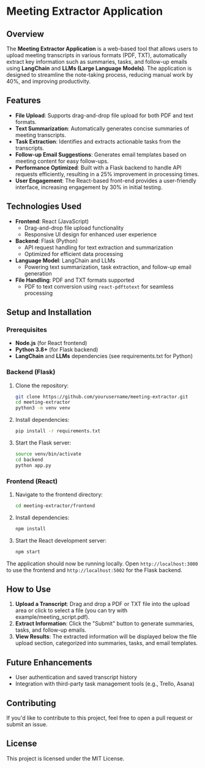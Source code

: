 # Meeting Extractor Application

## Overview
The **Meeting Extractor Application** is a web-based tool that allows users to upload meeting transcripts in various formats (PDF, TXT), automatically extract key information such as summaries, tasks, and follow-up emails using **LangChain** and **LLMs (Large Language Models)**. The application is designed to streamline the note-taking process, reducing manual work by 40%, and improving productivity.

## Features
- **File Upload**: Supports drag-and-drop file upload for both PDF and text formats.
- **Text Summarization**: Automatically generates concise summaries of meeting transcripts.
- **Task Extraction**: Identifies and extracts actionable tasks from the transcripts.
- **Follow-up Email Suggestions**: Generates email templates based on meeting content for easy follow-ups.
- **Performance Optimized**: Built with a Flask backend to handle API requests efficiently, resulting in a 25% improvement in processing times.
- **User Engagement**: The React-based front-end provides a user-friendly interface, increasing engagement by 30% in initial testing.

## Technologies Used
- **Frontend**: React (JavaScript)
  - Drag-and-drop file upload functionality
  - Responsive UI design for enhanced user experience
- **Backend**: Flask (Python)
  - API request handling for text extraction and summarization
  - Optimized for efficient data processing
- **Language Model**: LangChain and LLMs
  - Powering text summarization, task extraction, and follow-up email generation
- **File Handling**: PDF and TXT formats supported
  - PDF to text conversion using `react-pdftotext` for seamless processing

## Setup and Installation

### Prerequisites
- **Node.js** (for React frontend)
- **Python 3.8+** (for Flask backend)
- **LangChain** and **LLMs** dependencies (see requirements.txt for Python)

### Backend (Flask)
1. Clone the repository:
    ```bash
    git clone https://github.com/yourusername/meeting-extractor.git
    cd meeting-extractor
    python3 -m venv venv
    ```
2. Install dependencies:
    ```bash
    pip install -r requirements.txt
    ```
3. Start the Flask server:
    ```bash
    source venv/bin/activate
    cd backend
    python app.py
    ```

### Frontend (React)
1. Navigate to the frontend directory:
    ```bash
    cd meeting-extractor/frontend
    ```
2. Install dependencies:
    ```bash
    npm install
    ```
3. Start the React development server:
    ```bash
    npm start
    ```

The application should now be running locally. Open `http://localhost:3000` to use the frontend and `http://localhost:5002` for the Flask backend.

## How to Use
1. **Upload a Transcript**: Drag and drop a PDF or TXT file into the upload area or click to select a file (you can try with example/meeting_script.pdf).
2. **Extract Information**: Click the "Submit" button to generate summaries, tasks, and follow-up emails.
3. **View Results**: The extracted information will be displayed below the file upload section, categorized into summaries, tasks, and email templates.

## Future Enhancements
- User authentication and saved transcript history
- Integration with third-party task management tools (e.g., Trello, Asana)

## Contributing
If you'd like to contribute to this project, feel free to open a pull request or submit an issue.

## License
This project is licensed under the MIT License.

